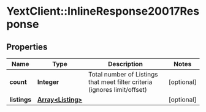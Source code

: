 # YextClient::InlineResponse20017Response

## Properties
Name | Type | Description | Notes
------------ | ------------- | ------------- | -------------
**count** | **Integer** | Total number of Listings that meet filter criteria (ignores limit/offset) | [optional] 
**listings** | [**Array&lt;Listing&gt;**](Listing.md) |  | [optional] 


